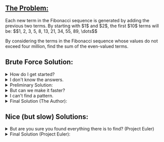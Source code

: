 ## [The Problem:](https://projecteuler.net/problem=2)

<p>Each new term in the Fibonacci sequence is generated by adding the previous two terms. By starting with $1$ and $2$, the first $10$ terms will be:
$$1, 2, 3, 5, 8, 13, 21, 34, 55, 89, \dots$$</p>
<p>By considering the terms in the Fibonacci sequence whose values do not exceed four million, find the sum of the even-valued terms.</p>

## Brute Force Solution:

<details>
    <summary>
        How do I get started?
    </summary>
        Look up the Fibonacci sequence. <br><br>
        What variables you would need to program it? <br><br>
        Then, what kind of structure should the program should have if it needs to keep generating Fibonacci numbers until they exceed 4 million?
</details>

<details>
    <summary>
        I don't know the answers.
    </summary>
        The Fibonacci sequence can be described as a function F where F(n - 2) + F(n - 1) = F(n). n is the nth term of the sequence, and the initial values are F(1) = 1 and F(2) = 1.<br><br>
        You need three variables. We can call them x, y, and z. <br><br>
        Then, we can use a while loop to check if z has exceeded 4 million.
</details>

<details>
    <summary>
        Preliminary Solution:
    </summary>
        <code>x = 1
y = 1
z = 2
total = 0
while z < 4000000:
  if z % 2 == 0:
    total += z
  x = y
  y = z
  z = x + y
print(total)</code><br><br>
    Runtime: 0.00002 seconds <br>
    Runtime for first million Fibonacci numbers: 60 seconds <br><br>
    (AN: To get the longer runtime, I replaced the while z < 4000000 with while i < 1000000. I added a declaration i = 0 before the while loop and an i += 1 incrementor inside the loop.)
</details>

<details>
    <summary>
        But can we make it faster?
    </summary>
        Write down (or look up) the Fibonacci sequence. Are there any patterns you notice?
</details>

<details>
    <summary>
        I can't find a pattern.
    </summary>
        Every third Fibonacci number is even.
</details>

<details>
    <summary>
        Final Solution (The Author):
    </summary>
    <code>x = 1
y = 1
z = x + y
total = 0
i = 0
while z < 4000000:
  if i % 3 == 0:
    total += z
  x = y
  y = z
  z = x + y
  i += 1</code><br><br>
    Runtime: 0.00001 seconds<br>
    Runtime for first million Fibonacci numbers: 4 seconds
</details>

## Nice (but slow) Solutions:

<details>
    <summary>
        But are you sure you found everything there is to find? (Project Euler)
    </summary>
        First, that code to sum every third Fibonacci number can be written like this, not using the <code>if i % 3 == 0</code> check that was used previously:<br><br>
    <code>x = 1
y = 1
z = x + y
total = 0
while z < 4000000:
  total += z
  x = y + z
  y = z + x
  z = x + y</code><br><br>
    Runtime: 0.000007 seconds<br>
    Runtime for first million Fibonacci numbers: 145 seconds <br><br>
    (AN: No idea why this is so slow! I triple checked that this program is doing what it's supposed to. I don't know how it went from the fastest program to the slowest.)<br><br>
    Additionally, there is another pattern to the even Fibonacci numbers. You can show that for the sequence of even Fibonacci numbers E, E(n) = 4 * E(n - 1) + E(n - 2). Proving that is beyond the scope of this walkthrough, but proofs are avaliable online by searching "even fibonacci numbers." 
</details>

<details>
    <summary>
        Final Solution (Project Euler):
    </summary>
    <code>x = 0
y = 2
z = 0
total = 2
while z < 4000000:
    total = total + z
    z = 4 * y + x
    x = y
    y = z
print(total)</code><br><br>
    Runtime: 0.000015 seconds <br>
    Runtime for first million Fibonacci numbers: 130 seconds <br><br>
    (AN: Again, no idea why this is so slow. I guess sometimes the brute force, "non-mathy" solution is the best one.)
</details>
